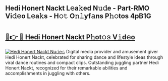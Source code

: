 ## Hedi Honert Nackt L𝚎a𝚔ed N𝚞𝚍e - Part-RMO Vi𝚍𝚎o L𝚎a𝚔s - H𝚘𝚝 O𝚗𝚕yf𝚊ns P𝚑𝚘tos 4pB1G

# <h2><a href="http://kf5vfz.oniu.top/?m=Hedi+Honert+Nackt">🔗👉 🔴 Hedi Honert Nackt P𝚑ot𝚘𝚜 V𝚒d𝚎o</a></h2>

[![Hedi Honert Nackt Nu𝚍e𝚜](https://i.imgur.com/0qMVB7G.gif)](http://kf5vfz.oniu.top/?m=Hedi+Honert+Nackt)
Digital media provider and amusement giver Hedi Honert Nackt, celebrated for sharing dance and lifestyle ideas through viral dance routines and compact clips. Outstanding juggling partner Hedi Honert Nackt, recognized for their remarkable abilities and accomplishments in juggling with others.  
